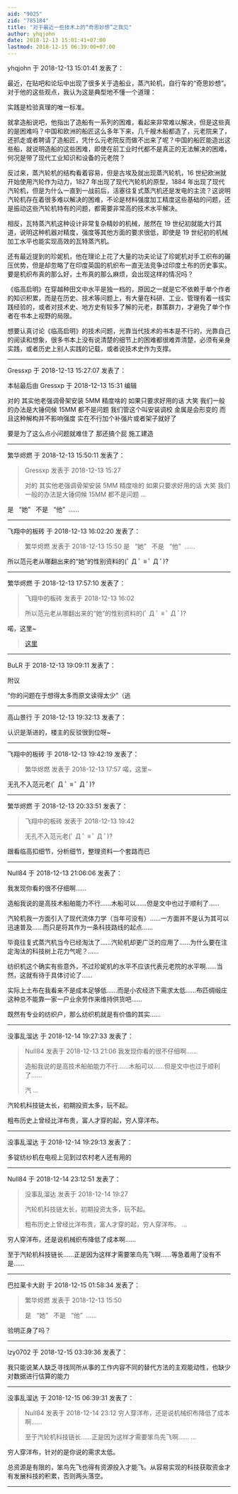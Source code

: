 ```yaml
---
aid: "9025"
zid: "785184"
title: "对于最近一些技术上的“奇思妙想”之我见"
author: yhqjohn
date: 2018-12-13 15:01:41+07:00
lastmod: 2018-12-15 06:39:00+07:00
---
```


yhqjohn 于 2018-12-13 15:01:41 发表了：

最近，在贴吧和论坛中出现了很多关于造船业，蒸汽轮机，自行车的“奇思妙想”。对于他的这些观点，我认为这是典型地不懂一个道理：

实践是检验真理的唯一标准。

就拿造船说吧，他指出了造船有一系列的困难，看起来非常难以解决，但是这些真的是困难吗？中国和欧洲的船匠这么多年下来，几千艘木船都造了，元老院来了，还抓走或者聘请了造船匠，凭什么元老院反而做不出来了呢？中国的船匠能造出这些船，就说明造船的这些困难，即使在前工业时代都不是真正的无法解决的困难，何况是带了现代工业知识和设备的元老院？

反过来，蒸汽轮机的结构看着容易，但是古埃及就出现蒸汽轮机，16 世纪欧洲就开始使用汽轮作为动力，1827 年出现了现代汽轮机的原型，1884 年出现了现代汽轮机，但是为什么一直到一战前后，活塞往复式蒸汽机还是发电的主流？这说明汽轮机存在着很多难以解决的困难，不论是材料强度加工精度这些基础的问题，还是振动这些汽轮机特有的问题，都需要非常高的技术水平解决。

相反，瓦特蒸汽机这种设计非常复杂精妙的机械，居然在 19 世纪初就能大行其道，说明这种机器对精度，强度等其他方面的要求很低，即使是 19 世纪初的机械加工水平也能实现高效的瓦特蒸汽机。

还有最近提到的珍妮机，他在理论上花了大量的功夫论证了珍妮机对手工织布的碾压优势，但是却忽略了在印度英国的机织布一直无法竞争过印度土布的历史事实。要是机织布真的那么好，土布真的那么麻烦，会出现这样的情况吗？

《临高启明》在穿越种田文中水平是独一档的，原因之一就是它不依赖于单个作者的知识积累，而是在历史、技术等问题上，有大量在科研、工业、管理有着一线实践经验的，或者对技术史、地方史有较多了解的元老，群策群力，才避免了单个作者在书本上视野的局限。

想要认真讨论《临高启明》的技术问题，光靠当代技术的书本是不行的，光靠自己的阅读和想象，很多书本上没有说清楚的细节上的困难都很难弄清楚，必须有亲身实践，或者历史上别人实践的记载，或者说技术史作为支撑。

---

Gressxp 于 2018-12-13 15:27:07 发表了：

本帖最后由 Gressxp 于 2018-12-13 15:31 编辑

对的 其实他老强调骨架安装 5MM 精度啥的 如果只要求好用的话 大笑 我们一般的办法是大锤伺候 15MM 都不是问题 我们管这个叫安装调校 金属是会形变的 而且这种解构并不影响强度 实在不行加个补强片或者架子就好了

要是为了这么点小问题就难住了 那还搞个屁 施工建造

---

繁华烬燃 于 2018-12-13 15:50:11 发表了：

> Gressxp 发表于 2018-12-13 15:27
>
> 对的 其实他老强调骨架安装 5MM 精度啥的 如果只要求好用的话 大笑 我们一般的办法是大锤伺候 15MM 都不是问题 ...

是   “她”   不是   “他”  ……

---

飞翔中的板砖 于 2018-12-13 16:02:20 发表了：

> 繁华烬燃 发表于 2018-12-13 15:50 是   “她”   不是   “他”  ……

所以范元老从哪翻出来的“她”的性别资料的(ﾟ Д ﾟ ≡ ﾟ Д ﾟ)?

---

繁华烬燃 于 2018-12-13 17:57:10 发表了：

> 飞翔中的板砖 发表于 2018-12-13 16:02
>
> 所以范元老从哪翻出来的“她”的性别资料的(ﾟ Д ﾟ ≡ ﾟ Д ﾟ)?

喏，这里~

> [这里](https://bbs.northdy.com/forum.php?mod=redirect&goto=findpost&ptid=784096&pid=12653829&fromuid=108591)

---

BuLR 于 2018-12-13 19:09:11 发表了：

附议

“你的问题在于想得太多而原文读得太少”（逃

---

高山景行 于 2018-12-13 19:32:13 发表了：

认识是渐进的，楼主的反驳很到位呀~

---

飞翔中的板砖 于 2018-12-13 19:42:19 发表了：

> 繁华烬燃 发表于 2018-12-13 17:57 喏，这里~

无孔不入范元老(ﾟ Д ﾟ ≡ ﾟ Д ﾟ)?

---

繁华烬燃 于 2018-12-13 20:33:51 发表了：

> 飞翔中的板砖 发表于 2018-12-13 19:42
>
> 无孔不入范元老(ﾟ Д ﾟ ≡ ﾟ Д ﾟ)?

跟看临高扣细节，分析细节，整理资料一个套路而已

---

Null84 于 2018-12-13 21:06:06 发表了：

我发现你看的很不仔细啊……

造船我说的是高技术船舶能力不行……木船可以……但是文中也过于顺利了……

汽轮机我一方面引入了现代流体力学（当年可没有）……一方面并不是认为其可以迅速普及……而只是将其作为一条科技路线的起点……

毕竟往复式蒸汽机当今已经淘汰了……汽轮机却更广泛的应用了……为什么要在注定淘汰的科技树上花力气呢？……

纺织机这个确实有些意外，不过珍妮机的水平不应该代表元老院的水平啊……当然，这就有待于具体讨论了……

实际上土布在我看来不是成本足够低……而是小农经济下需求太低……布匹绸缎庄这种总不能靠一家一户业余劳作来维持供货吧……

既然有专业的纺织户，那么纺织机就是有价值的其实……

---

没事乱溜达 于 2018-12-14 19:27:33 发表了：

> Null84 发表于 2018-12-13 21:06 我发现你看的很不仔细啊……
>
> 造船我说的是高技术船舶能力不行……木船可以……但是文中也过于顺利了……
>
> 汽 ...

汽轮机科技链太长，初期投资太多，玩不起。

粗布历史上曾经比洋布贵，富人才穿的起，穷人穿洋布。

---

没事乱溜达 于 2018-12-14 19:29:13 发表了：

多锭纺纱机在电视上见到过农村老人还有用的

---

Null84 于 2018-12-14 23:12:51 发表了：

> 没事乱溜达 发表于 2018-12-14 19:27
>
> 汽轮机科技链太长，初期投资太多，玩不起。
>
> 粗布历史上曾经比洋布贵，富人才穿的起，穷人穿洋布。 ...

穷人穿洋布，还是说机械织布降低了成本啊……

至于汽轮机科技链长……正是因为这样才需要笨鸟先飞啊……等急着用了没有不是……

---

巴拉莱卡大尉 于 2018-12-15 01:58:34 发表了：

> 繁华烬燃 发表于 2018-12-13 15:50
>
> 是   “她”   不是   “他”  ……

验明正身了吗？

---

lzy0702 于 2018-12-15 03:39:36 发表了：

我只能说某人缺乏寻找同所从事的工作内容不同的替代方法的主观能动性，也缺少对数据进行估算的能力

---

没事乱溜达 于 2018-12-15 06:39:31 发表了：

> Null84 发表于 2018-12-14 23:12 穷人穿洋布，还是说机械织布降低了成本啊……
>
> 至于汽轮机科技链长……正是因为这样才需要笨鸟先飞啊…… ...

穷人穿洋布，针对的是你说的需求太低。

总资源是有限的，笨鸟先飞也得有资源投入才能飞。从容易实现的科技获取资金才有发展科技的积累，否则两头落空。

---
